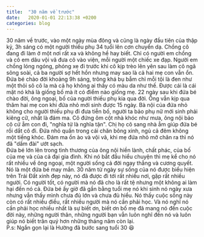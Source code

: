 ```yaml
---
title:  "30 năm về trước"
date:   2020-01-01 22:13:38 +0200
categories: blog
---
```

30 năm về trước, vào một ngày mùa đông và cũng là ngày đầu tiên của thập kỷ, 3h sáng có một người thiếu phụ 34 tuổi lên cơn chuyển dạ. Chồng cô đang đi làm ở một nơi rất xa và không hề hay biết. Chỉ có người em chồng và cô em dâu vội vã đưa cô vào viện, mỗi người một chiếc xe đạp. Người em chồng lóng ngóng, phóng xe đi trước khi cô kịp trèo lên yên sau làm cô ngã sõng soài, cả ba người sợ hết hồn nhưng may sao là cả hai mẹ con vẫn ổn. Đứa bé chào đời khoảng 9h sáng, trông khá bụ bẫm chỉ mỗi tội là đen như một thỏi sô cô la mà cả họ không ai thấy có màu da như thế. Được cái là cái mặt nó khá là giống bố mà ít có điểm nào giống mẹ. 22 ngày sau khi đứa bé chào đời, ông ngoại, bố của người thiếu phụ kia qua đời. Ông vẫn kịp qua thăm hai mẹ con khi đứa nhỏ mới sinh được 15 ngày. Bà nội của đứa nhỏ không cho người thiếu phụ đi đưa tiễn bố, người ta bảo phụ nữ mới sinh phải kiêng cữ, nhất là đám ma. Cô đứng ôm cột nhà khóc như mưa, ông nội bảo cô cứ ẵm con đi, "nghĩa tử là nghĩa tận". Chị họ cô sang nhà ẵm giúp đứa bé rồi dắt cô đi. Đứa nhỏ quấn trong cái chăn bông xinh, ngủ cả đêm không một tiếng khóc. Đám ma ồn ào và vội vã, khi mẹ đứa nhỏ mở chăn ra thì nó đã "dấm đài" ướt sạch.  
Đứa bé lớn lên trong tình thương của ông nội hiền lành, chất phác, của bố của mẹ và của cả đại gia đình. Khi nó bắt đầu hiểu chuyện thì mẹ kể cho nó rất nhiều về ông ngoại, một người sống cả đời ngay thẳng và cương quyết. Nó là một đứa bé may mắn. 30 năm từ ngày sự sống của nó được biểu hiện trên Trái Đất xinh đẹp này, nó đã được đi tới rất nhiều nơi, gặp rất nhiều người. Có người tốt, có người mà nó đã cho là rất tệ nhưng một không ai làm hại đến nó cả. Đứa bé ấy giờ đã gần bằng tuổi mẹ nó khi sinh nó ngày xưa nhưng vẫn thấy mình chưa đủ lớn và chưa đủ hiểu. Nó thấy cuộc sống này còn có rất nhiều điều, rất nhiều người mà nó cần phải học. Và nó nghĩ nó cần phải học nhiều nhất là sự biết ơn, biết ơn bố mẹ đã mang nó đến cuộc đời này, những người thân, những người bạn vẫn luôn nghĩ đến nó và luôn giúp nó biết trân quý hơn những tháng năm còn lại.  
P.s: Ngắn gọn lại là Hường đã bước sang tuổi 30 :satisfied:
